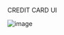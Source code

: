 CREDIT CARD UI 

![image](https://user-images.githubusercontent.com/79510156/148935889-7a3214ca-1460-4cdb-9661-2568a200a602.png)
